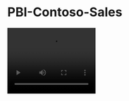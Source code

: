 # PBI-Contoso-Sales

<video width="200" height="150" controls> 
<source src="PBI_Contoso_Sales.webm" type="video/webm">
</video>   
